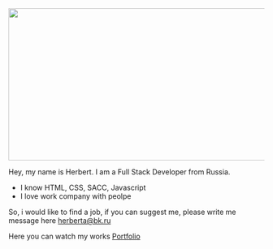 <div align="center">
  <img src="https://media.giphy.com/media/dWesBcTLavkZuG35MI/giphy.gif" width="600" height="300"/>
</div>
<p>Hey, my name is Herbert. I am a Full Stack Developer from Russia.</p>
<ul>
  <li>I know HTML, CSS, SACC, Javascript</li>
  <li>I love work company with peolpe</li>
</ul>
<p>So, i would like to find a job, if you can suggest me, please write me message here <a href='https://e.mail.ru/inbox/?back=1'>herberta@bk.ru</a></p>
<p>Here you can watch my works <a href='http://a911436o.beget.tech/'>Portfolio</a></p>


